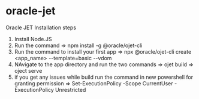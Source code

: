 # oracle-jet

Oracle JET Installation steps

1. Install Node.JS
2. Run the command => npm install -g @oracle/ojet-cli
3. Run the command to install your first app => npx @oracle/ojet-cli create <app_name> --template=basic --vdom
4. NAvigate to the app directory and run the two commands
  => ojet build
  => oject serve
5. if you get any issues while build run the command in new powershell for granting permission 
  => Set-ExecutionPolicy -Scope CurrentUser -ExecutionPolicy Unrestricted